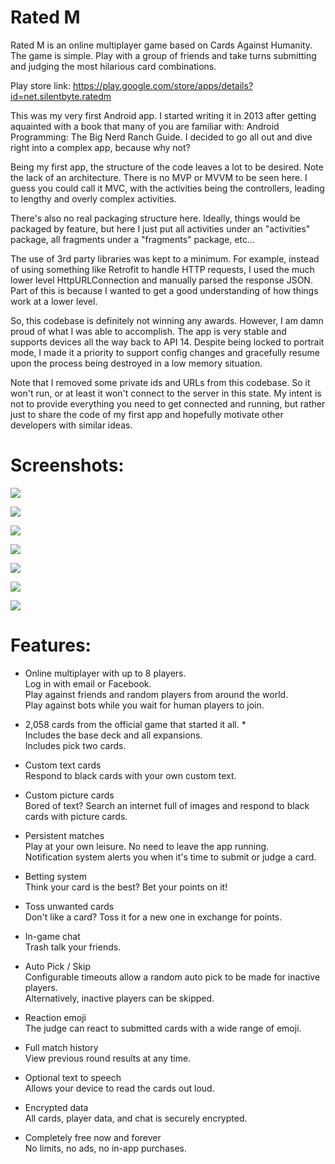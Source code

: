 # Rated M

Rated M is an online multiplayer game based on Cards Against Humanity. The game is simple. Play with a group of friends and take turns submitting and judging the most hilarious card combinations.

Play store link: https://play.google.com/store/apps/details?id=net.silentbyte.ratedm

This was my very first Android app. I started writing it in 2013 after getting aquainted with a book that many of you are familiar with: Android Programming: The Big Nerd Ranch Guide. I decided to go all out and dive right into a complex app, because why not?

Being my first app, the structure of the code leaves a lot to be desired. Note the lack of an architecture. There is no MVP or MVVM to be seen here. I guess you could call it MVC, with the activities being the controllers, leading to lengthy and overly complex activities.

There's also no real packaging structure here. Ideally, things would be packaged by feature, but here I just put all activities under an "activities" package, all fragments under a "fragments" package, etc...

The use of 3rd party libraries was kept to a minimum. For example, instead of using something like Retrofit to handle HTTP requests, I used the much lower level HttpURLConnection and manually parsed the response JSON. Part of this is because I wanted to get a good understanding of how things work at a lower level.

So, this codebase is definitely not winning any awards. However, I am damn proud of what I was able to accomplish. The app is very stable and supports devices all the way back to API 14. Despite being locked to portrait mode, I made it a priority to support config changes and gracefully resume upon the process being destroyed in a low memory situation.

Note that I removed some private ids and URLs from this codebase. So it won't run, or at least it won't connect to the server in this state. My intent is not to provide everything you need to get connected and running, but rather just to share the code of my first app and hopefully motivate other developers with similar ideas.

# Screenshots:

![](https://i.imgur.com/8ZvQK0L.jpg)

![](https://i.imgur.com/6fv5A1z.jpg)

![](https://i.imgur.com/R1eHTip.jpg)

![](https://i.imgur.com/FOSePtJ.jpg)

![](https://i.imgur.com/aTWdPfv.jpg)

![](https://i.imgur.com/xDzWoFB.jpg)

![](https://i.imgur.com/wfUXEam.jpg)

# Features:
* Online multiplayer with up to 8 players.
  <br/>Log in with email or Facebook.
  <br/>Play against friends and random players from around the world.
  <br/>Play against bots while you wait for human players to join.

* 2,058 cards from the official game that started it all. *
  <br/>Includes the base deck and all expansions.
  <br/>Includes pick two cards.

* Custom text cards
  <br/>Respond to black cards with your own custom text.

* Custom picture cards
  <br/>Bored of text? Search an internet full of images and respond to black cards with picture cards.

* Persistent matches
  <br/>Play at your own leisure. No need to leave the app running.
  <br/>Notification system alerts you when it's time to submit or judge a card.

* Betting system
  <br/>Think your card is the best? Bet your points on it!

* Toss unwanted cards
  <br/>Don't like a card? Toss it for a new one in exchange for points.

* In-game chat
  <br/>Trash talk your friends.

* Auto Pick / Skip
  <br/>Configurable timeouts allow a random auto pick to be made for inactive players.
  <br/>Alternatively, inactive players can be skipped.

* Reaction emoji
  <br/>The judge can react to submitted cards with a wide range of emoji.

* Full match history
  <br/>View previous round results at any time.

* Optional text to speech
  <br/>Allows your device to read the cards out loud.

* Encrypted data
  <br/>All cards, player data, and chat is securely encrypted.

* Completely free now and forever
  <br/>No limits, no ads, no in-app purchases.
